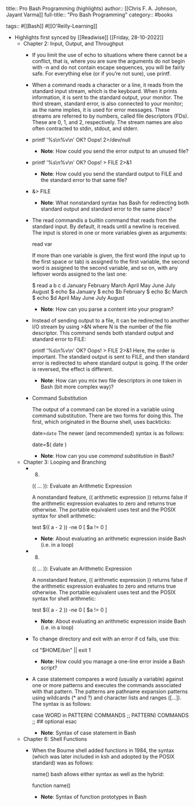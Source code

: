 title:: Pro Bash Programming (highlights)
author:: [[Chris F. A. Johnson, Jayant Varma]]
full-title:: "Pro Bash Programming"
category:: #books

tags:: #[[Bash]] #[[O'Reilly-Learning]]

- Highlights first synced by [[Readwise]] [[Friday, 28-10-2022]]
	- Chapter 2: Input, Output, and Throughput
		- If you limit the use of echo to situations where there cannot be a conflict, that is, where you are sure the arguments do not begin with -n and do not contain escape sequences, you will be fairly safe. For everything else (or if you’re not sure), use printf.
		- When a command reads a character or a line, it reads from the standard input stream, which is the keyboard. When it prints information, it is sent to the standard output, your monitor. The third stream, standard error, is also connected to your monitor; as the name implies, it is used for error messages. These streams are referred to by numbers, called file descriptors (FDs). These are 0, 1, and 2, respectively. The stream names are also often contracted to stdin, stdout, and stderr.
		- printf '%s\n%v\n' OK? Oops! 2>/dev/null
			- **Note**: How could you send the error output to an unused file?
		- printf '%s\n%v\n' OK? Oops! > FILE 2>&1
			- **Note**: How could you send the standard output to FILE and the standard error to that same file?
		- &> FILE
			- **Note**: What nonstandard syntax has Bash for redirecting both standard output and standard error to the same place?
		- The read commandis a builtin command that reads from the standard input. By default, it reads until a newline is received. The input is stored in one or more variables given as arguments:
		  
		  read var
		  
		  If more than one variable is given, the first word (the input up to the first space or tab) is assigned to the first variable, the second word is assigned to the second variable, and so on, with any leftover words assigned to the last one:
		  
		  $ read a b c d
		  January February March April May June July August
		  $ echo $a
		  January
		  $ echo $b
		  February
		  $ echo $c
		  March
		  $ echo $d
		  April May June July August
			- **Note**: How can you parse a content into your program?
		- Instead of sending output to a file, it can be redirected to another I/O stream by using >&N where N is the number of the file descriptor. This command sends both standard output and standard error to FILE:
		  
		  printf '%s\n%v\n' OK? Oops! > FILE 2>&1
		  Here, the order is important. The standard output is sent to FILE, and then standard error is redirected to where standard output is going. If the order is reversed, the effect is different.
			- **Note**: How can you mix two file descriptors in one token in Bash (bit more complex way)?
		- Command Substitution
		  
		  The output of a command can be stored in a variable using command substitution. There are two forms for doing this. The first, which originated in the Bourne shell, uses backticks:
		  
		  date=`date`
		  The newer (and recommended) syntax is as follows:
		  
		  date=$( date )
			- **Note**: How can you use *command substitution* in Bash?
	- Chapter 3: Looping and Branching
		- 8.
		  
		  (( … )): Evaluate an Arithmetic Expression
		  
		  A nonstandard feature, (( arithmetic expression )) returns false if the arithmetic expression evaluates to zero and returns true otherwise. The portable equivalent uses test and the POSIX syntax for shell arithmetic:
		  
		  test $(( a - 2 )) -ne 0
		  [ $a != 0 ]
			- **Note**: About evaluating an arithmetic expression inside Bash (i.e. in a loop)
		- 8.
		  
		  (( … )): Evaluate an Arithmetic Expression
		  
		  A nonstandard feature, (( arithmetic expression )) returns false if the arithmetic expression evaluates to zero and returns true otherwise. The portable equivalent uses test and the POSIX syntax for shell arithmetic:
		  
		  test $(( a - 2 )) -ne 0
		  [ $a != 0 ]
			- **Note**: About evaluating an arithmetic expression inside Bash (i.e. in a loop)
		- To change directory and exit with an error if cd fails, use this:
		  
		  cd "$HOME/bin" || exit 1
			- **Note**: How could you manage a one-line error inside a Bash script?
		- A case statement compares a word (usually a variable) against one or more patterns and executes the commands associated with that pattern. The patterns are pathname expansion patterns using wildcards (* and ?) and character lists and ranges ([...]). The syntax is as follows:
		  
		  case WORD in
		  PATTERN) COMMANDS ;;
		  PATTERN) COMMANDS ;; ## optional
		  esac
			- **Note**: Syntax of case statement in Bash
	- Chapter 6: Shell Functions
		- When the Bourne shell added functions in 1984, the syntax (which was later included in ksh and adopted by the POSIX standard) was as follows:
		  
		  name() <compound command>
		  bash allows either syntax as well as the hybrid:
		  
		  function name() <compound command>
			- **Note**: Syntax of function prototypes in Bash